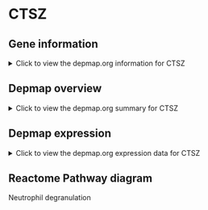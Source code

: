 <h1>CTSZ</h1>

<h2>Gene information</h2>
<details>
  <summary>Click to view the depmap.org information for CTSZ</summary>
  <iframe src="https://depmap.org/portal/gene/CTSZ?tab=about" style="border:none;width:100%;height:800px"></iframe>
</details>

<h2>Depmap overview</h2>
<details>
  <summary>Click to view the depmap.org summary for CTSZ</summary>
  <iframe src="https://depmap.org/portal/gene/CTSZ?tab=overview" style="border:none;width:100%;height:800px"></iframe>
</details>

<h2>Depmap expression</h2>
<details>
  <summary>Click to view the depmap.org expression data for CTSZ</summary>
  <iframe src="https://depmap.org/portal/gene/CTSZ?tab=characterization" style="border:none;width:100%;height:800px"></iframe>
</details>



<h2>Reactome Pathway diagram</h2>
Neutrophil degranulation
<div id="diagramHolder"></div>

<script>
    //Creating the Reactome Diagram widget
    //Take into account a proxy needs to be set up in your server side pointing to www.reactome.org
    function onReactomeDiagramReady(){  //This function is automatically called when the widget code is ready to be used
        var diagram = Reactome.Diagram.create({
            "placeHolder" : "diagramHolder",
            "width" : 900,
            "height" : 500
        });

        //Initialising it to the "Hemostasis" pathway
        diagram.loadDiagram("R-HSA-6798695");

        //Adding different listeners

        diagram.onDiagramLoaded(function (loaded) {
            console.info("Loaded ", loaded);
            diagram.flagItems("BAD");
	    diagram.flagItems("Q92934");
            if (loaded == "R-HSA-6798695") diagram.selectItem("R-HSA-6798695");
        });

     }
</script>



